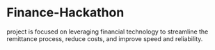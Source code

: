 # Finance-Hackathon
project is focused on leveraging financial technology to streamline the remittance process, reduce costs, and improve speed and reliability.
